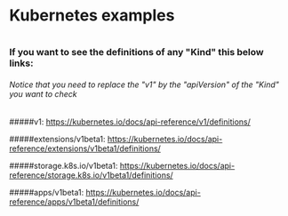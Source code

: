#
# Kubernetes examples
#

### If you want to see the definitions of any "Kind" this below links:
###### Notice that you need to replace the "v1" by the "apiVersion" of the "Kind" you want to check

#####v1:
https://kubernetes.io/docs/api-reference/v1/definitions/

#####extensions/v1beta1:
https://kubernetes.io/docs/api-reference/extensions/v1beta1/definitions/

#####storage.k8s.io/v1beta1:
https://kubernetes.io/docs/api-reference/storage.k8s.io/v1beta1/definitions/

#####apps/v1beta1:
https://kubernetes.io/docs/api-reference/apps/v1beta1/definitions/
